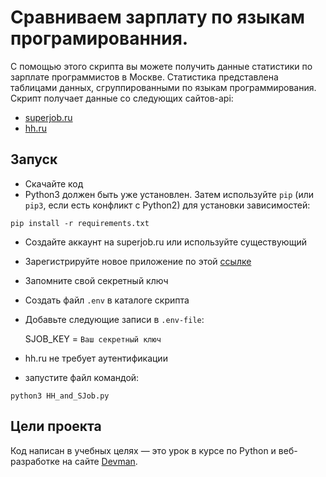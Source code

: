 # Сравниваем зарплату по языкам програмированния.

С помощью этого скрипта вы можете получить данные статистики по зарплате программистов в Москве.
Статистика представлена таблицами данных, сгруппированными по языкам программирования.
Скрипт получает данные со следующих сайтов-api:

- [superjob.ru](https://api.superjob.ru/)
- [hh.ru](https://dev.hh.ru/)

## Запуск

- Скачайте код
- Python3 должен быть уже установлен.
  Затем используйте `pip` (или `pip3`, если есть конфликт с Python2) для установки зависимостей:

```
pip install -r requirements.txt
```

- Создайте аккаунт на superjob.ru или используйте существующий
- Зарегистрируйте новое приложение по этой [ссылке](https://api.superjob.ru/info/)
- Запомните свой секретный ключ
- Создать файл `.env` в каталоге скрипта
- Добавьте следующие записи в `.env-file`:

  SJOB_KEY = `Ваш секретный ключ`
- hh.ru не требует аутентификации
- запустите файл командой:

```
python3 HH_and_SJob.py
``` 

## Цели проекта

Код написан в учебных целях — это урок в курсе по Python и веб-разработке на сайте [Devman](https://dvmn.org).
